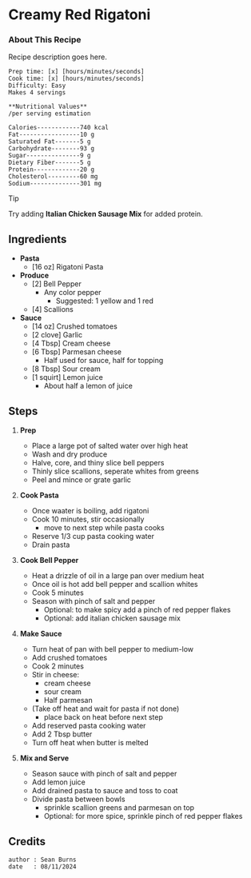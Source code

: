 # Creamy Red Rigatoni
### About This Recipe

Recipe description goes here. 

```
Prep time: [x] [hours/minutes/seconds]
Cook time: [x] [hours/minutes/seconds]
Difficulty: Easy
Makes 4 servings
```

```
**Nutritional Values**
/per serving estimation

Calories------------740 kcal
Fat-----------------10 g
Saturated Fat-------5 g
Carbohydrate--------93 g
Sugar---------------9 g
Dietary Fiber-------5 g
Protein-------------20 g
Cholesterol---------60 mg
Sodium--------------301 mg
```

> [!TIP]
> Try adding **Italian Chicken Sausage Mix** for added protein.

## Ingredients

- **Pasta**
    - [16 oz] Rigatoni Pasta
- **Produce**
    - [2] Bell Pepper
        - Any color pepper
            - Suggested: 1 yellow and 1 red
    - [4] Scallions
- **Sauce**
    - [14 oz] Crushed tomatoes
    - [2 clove] Garlic
    - [4 Tbsp] Cream cheese
    - [6 Tbsp] Parmesan cheese
        - Half used for sauce, half for topping
    - [8 Tbsp] Sour cream
    - [1 squirt] Lemon juice
        - About half a lemon of juice

## Steps

1. **Prep**
    - Place a large pot of salted water over high heat
    - Wash and dry produce
    - Halve, core, and thiny slice bell peppers
    - Thinly slice scallions, seperate whites from greens
    - Peel and mince or grate garlic

2. **Cook Pasta**
    - Once waater is boiling, add rigatoni
    - Cook 10 minutes, stir occasionally
        - move to next step while pasta cooks
    - Reserve 1/3 cup pasta cooking water
    - Drain pasta

3. **Cook Bell Pepper**
    - Heat a drizzle of oil in a large pan over medium heat
    - Once oil is hot add bell pepper and scallion whites
    - Cook 5 minutes
    - Season with pinch of salt and pepper
        - Optional: to make spicy add a pinch of red pepper flakes
        - Optional: add italian chicken sausage mix

3. **Make Sauce**
    - Turn heat of pan with bell pepper to medium-low
    - Add crushed tomatoes
    - Cook 2 minutes
    - Stir in cheese: 
        - cream cheese
        - sour cream
        - Half parmesan 
    - (Take off heat and wait for pasta if not done)
        - place back on heat before next step
    - Add reserved pasta cooking water
    - Add 2 Tbsp butter
    - Turn off heat when butter is melted

4. **Mix and Serve**
    - Season sauce with pinch of salt and pepper
    - Add lemon juice
    - Add drained pasta to sauce and toss to coat
    - Divide pasta between bowls
        - sprinkle scallion greens and parmesan on top
        - Optional: for more spice, sprinkle pinch of red pepper flakes

## Credits
```
author : Sean Burns
date   : 08/11/2024
```